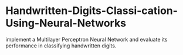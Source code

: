 # Handwritten-Digits-Classi-cation-Using-Neural-Networks
implement a Multilayer Perceptron Neural Network and evaluate its performance in classifying handwritten digits.
